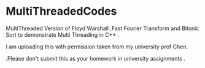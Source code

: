 # MultiThreadedCodes
MultiThreaded Version of Floyd Warshall ,Fast Fourier Transform and Bitonic Sort to demonstrate Multi Threading in C++ .
<p>I am uploading this with permission taken from my university prof Chen.<p>
<p>
.Please don't submit this as your homework in university assignments .
</p>
